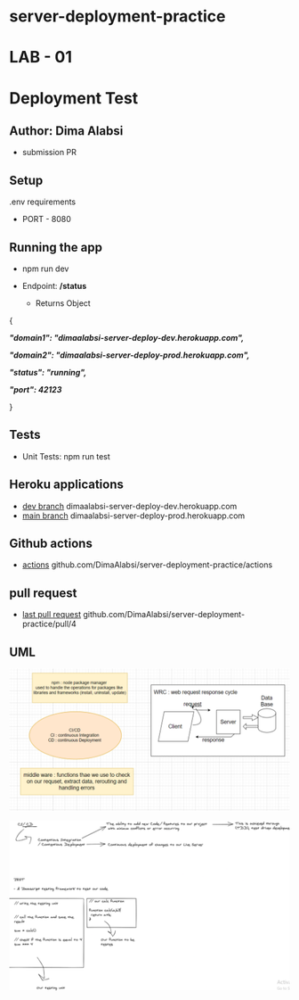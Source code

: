 # server-deployment-practice

# LAB - 01
 # Deployment Test
## Author: Dima Alabsi

* submission PR

## Setup
 .env requirements
* PORT - 8080
## Running the app
* npm run dev

* Endpoint:  **/status** 

    * Returns Object

{

  ***"domain1": "dimaalabsi-server-deploy-dev.herokuapp.com",***

  ***"domain2": "dimaalabsi-server-deploy-prod.herokuapp.com",***

  ***"status": "running",***

  ***"port": 42123***

}


## Tests

* Unit Tests: npm run test


## Heroku applications 

*  [dev branch](https://dimaalabsi-server-deploy-dev.herokuapp.com)    dimaalabsi-server-deploy-dev.herokuapp.com
*   [main branch](https://dimaalabsi-server-deploy-prod.herokuapp.com)  dimaalabsi-server-deploy-prod.herokuapp.com

## Github actions

*    [actions](https://github.com/DimaAlabsi/server-deployment-practice/actions)  github.com/DimaAlabsi/server-deployment-practice/actions
  

## pull request

* [last pull request](https://github.com/DimaAlabsi/server-deployment-practice/pull/4) github.com/DimaAlabsi/server-deployment-practice/pull/4

## UML

![notes](img/notes2.png)

![notes](/img/notes.png)



